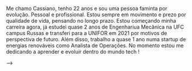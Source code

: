 
Me chamo Cassiano, tenho 22 anos e sou uma pessoa faminta por evolução. Pessoal e profissional. Estou sempre em movimento e prezo por qualidade de vida, pensando no longo prazo. Estou começando minha carreira agora, já estudei quase 2 anos de Engenhariua Mecânica na UFC campus Russas e transferi para a UNIFOR em 2021 por motivos de perspectiva de futuro. Além disso, trabalho a quase 1 ano numa startup de energias renováveis como Analista de Operações. No momento estou me dedicando a aprender e evoluir dentro do mundo tech !



-->

